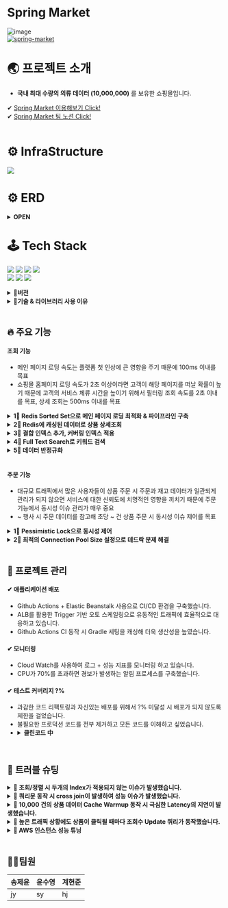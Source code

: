 # Spring Market

![image](https://user-images.githubusercontent.com/112923814/206835670-2683c2ba-89d0-4509-bf81-4e5d2678ebca.png)
<br/>
[![spring-market](https://github.com/SpringMarket/Market/actions/workflows/gradle.yml/badge.svg)](https://github.com/SpringMarket/Market/actions/workflows/gradle.yml)


# 🌏 프로젝트 소개
- **국내 최대 수량의 의류 데이터 (10,000,000)** 를 보유한 쇼핑몰입니다.



✔ [Spring Market 이용해보기 Click!](https://www.notion.so/1-3b015d8a07d149148b5fea36c4035ceb) <br>
✔ [Spring Market 팀 노션 Click!](https://www.notion.so/1-3b015d8a07d149148b5fea36c4035ceb)
<br/><br/>
# ⚙ InfraStructure 

<img src ="https://user-images.githubusercontent.com/112923814/206205534-6b2cf6e1-9461-4258-bbc1-f54b762be4b8.jpg"/></a>      

# ⚙ ERD
<details>
<summary><strong> OPEN </strong></summary>
<div markdown="1">       
<br>

![image](https://user-images.githubusercontent.com/112923814/207008488-d2395e48-ea03-4744-aa31-492b1d4fecf6.png)

</div>
</details>


# 🕹 Tech Stack
<img src ="https://img.shields.io/badge/Spring Boot-6DB33F?style=for-the-badge&logo=Spring Boot&logoColor=white"/></a>
<img src="https://img.shields.io/badge/java-007396?style=for-the-badge&logo=java&logoColor=white"></a>
<img src ="https://img.shields.io/badge/Spring Securit-6DB33F?style=for-the-badge&logo=Spring Boot&logoColor=white"/></a>
<img src="https://img.shields.io/badge/gradle-02303A?style=for-the-badge&logo=gradle&logoColor=white">
<br>
<img src ="https://img.shields.io/badge/MySQL-4479A1?style=for-the-badge&logo=MySQL&logoColor=white"/></a>
<img src ="https://img.shields.io/badge/Amazon AWS-232F3E?style=for-the-badge&logo=Amazon AWS&logoColor=white"/></a>
<img src ="https://img.shields.io/badge/Redis-DC382D?style=for-the-badge&logo=Redis&logoColor=white"/></a> 

<details>
<summary><strong>📣버전</strong></summary>
<div markdown="1">    
  
### **Application**
  
- **JAVA 11**
- **Spring Boot** _2.7.0
- **Spring Security** _0.11.2
- **JPA**
- **Query DSL** _5.0.0
- **Full Text Search**

### **Data**

- **AWS RDS - MySQL** _8.028
- **AWS ElastiCache for Redis** _7.0.4
- **AWS S3**
- **Faker** (faker_15.2.0)

### **CI/CD**

- **Github Action**
- **AWS EC2**
- **AWS Elastic Beanstalk**

### **Monitoring**

- **Cloud Watch**
- **AWS OpenSearch**
- **Logback**

### **TestCode**

- **Junit 5**
- **Mock**
- **TestContainer**

### **Front**

- **React - yarn**
</div>
</details>


<details>
<summary><strong>📣기술 & 라이브러리 사용 이유</strong></summary>
<div markdown="1">   
  <br/>
  

|기술 스택| 사용 이유|
|:--|:--|
|Query DSL|현준|
|Full Text Search| 현준 |
|RDS- MySQL| 현준 |
|AWS ElastiCache for Redis| 제윤 |
|Faker| 수영 |
|Github Action| 수영 |
|AWS Elastic Beanstalk| 제윤 |
|Cloud Watch| 제윤 |
|AWS OpenSearch| 제윤 |
|Logback| 수영 |
|Junit 5| 수영 |
|TestContainer|제윤|
|React|제윤|

</div>
</details>
<br/>

## 🔥 주요 기능


#### 조회 기능
- 메인 페이지 로딩 속도는 플랫폼 첫 인상에 큰 영향을 주기 때문에 100ms 이내를 목표
- 쇼핑몰 홈페이지 로딩 속도가 2초 이상이라면 고객이 해당 페이지를 떠날 확률이 높기 때문에 고객의 서비스 체류 시간을 높이기 위해서
필터링 조회 속도를 2초 이내를 목표, 상세 조회는 500ms 이내를 목표

<details>
<summary><strong> 1⃣ Redis Sorted Set으로 메인 페이지 로딩 최적화 & 파이프라인 구축</strong></summary>
<div markdown="1">     
<br>

  - Redis 파이프라인을 구축하여 메인페이지에 노출할 인기 상품 데이터를 Redis에 캐싱
  - Redis에 캐싱된 데이터를 사용해 메인 페이지 조회 성능 % 개선, 평균 로딩 속도 ~ms로 목표 달성
</div>
</details>

<details>
<summary><strong> 2⃣ Redis에 캐싱된 데이터로 상품 상세조회</strong></summary>
<div markdown="1"> 
<br>

  - 카테고리별 인기 상품 ~개를 Redis에 캐싱, 캐싱된 상품의 상세페이지 조회 성능 % 개선
</div>
</details>

<details>
<summary><strong> 3⃣ 결합 인덱스 추가, 커버링 인덱스 적용</strong></summary>
<div markdown="1">       
<br>

  - 조회수+pk로 결합 인덱스를 추가하여 조회순, 날짜순 정렬 시 성능 저하의 가장 큰 원인이었던 sort 부하를 해결
  - QueryDSL은 서브쿼리를 지원하지 않기 때문에 커버링 인덱스를 활용해 페이징 조회 성능을 1900% 개선 
</div>
</details>

<details>
<summary><strong> 4⃣ Full Text Search로 키워드 검색</strong></summary>
<div markdown="1">    
<br>

  - 키워드 조회 시 인덱스를 사용하지 않는 like 키워드 방식과 비교해 인덱스를 사용하여 조회하는 full-text-search 방식으로 변경하여 약 634% 성능 개선
</div>
</details>

<details>
<summary><strong> 5⃣ 데이터 반정규화</strong></summary>
<div markdown="1">       
<br>

  - 쿼리문에서 join문을 제거를 위해 데이터 반정규화를 하여 조회수, 재고수 테이블을 상품 테이블과 병합하여 조회 성능을 66.6% 개선
</div>
</details>
<br/>

#### 주문 기능
  - 대규모 트래픽에서 많은 사용자들이 상품 주문 시 주문과 재고 데이터가 일관되게 관리가 되지 않으면 서비스에 대한 신뢰도에 치명적인 영향을 끼치기 때문에 주문 기능에서 동시성 이슈 관리가 매우 중요
  - ~ 행사 시 주문 데이터를 참고해 초당 ~ 건 상품 주문 시 동시성 이슈 제어를 목표 

<details>
<summary><strong> 1⃣ Pessimistic Lock으로 동시성 제어</strong></summary>
<div markdown="1">   
<br>

  - 트랜잭션이 시작될 때 MySQL DB에 Exclusive Lock을 걸어 Lock 해제 전에 다른 트랜잭션에서는 데이터를 읽거나 수정할 수 없게 하여 Race Condition을 해결
  
</div>
</details>

<details>
<summary><strong> 2⃣ 최적의 Connection Pool Size 설정으로 데드락 문제 해결</strong></summary>
<div markdown="1">       
<br>
  - Pessimistic Lock은 데드락 발생 가능성이 있어 JMeter 부하테스트를 통해 데드락을 회피할 수 있는 최적의 Connection Pool Size인 20으로 설정
  - 부하테스트 결과 1000명의 사용자가 10초 간 같은 상품 주문은 모두 성공하였고 데이터 정합성도 달성
</div>
</details>
<br/>


## 💉 프로젝트 관리
#### ✔ 애플리케이션 배포
- Github Actions + Elastic Beanstalk 사용으로 CI/CD 환경을 구축했습니다.
- ALB를 활용한 Trigger 기반 오토 스케일링으로 유동적인 트래픽에 효율적으로 대응하고 있습니다.
- Github Actions CI 동작 시 Gradle 세팅을 캐싱해 더욱 생산성을 높였습니다.
#### ✔ 모니터링
- Cloud Watch를 사용하여 로그 + 성능 지표를 모니터링 하고 있습니다.
- CPU가 70%를 초과하면 경보가 발생하는 알림 프로세스를 구축했습니다. 
#### ✔ 테스트 커버리지 ?%
- 과감한 코드 리팩토링과 자신있는 배포를 위해서 ?% 미달성 시 배포가 되지 않도록 제한을 걸었습니다.
- 불필요한 프로덕션 코드를 전부 제거하고 모든 코드를 이해하고 싶었습니다.
- <details><summary><strong>클린코드 中</strong></summary><div markdown="1">       <br/>얼마만큼의 코드를 자동화한 단위 테스트로 계산해야 할까? 대답할 필요조차 없다.<br/> 모조리 다 해야 한다. 모.조.리! 100% 테스트 커버리지를 권장하냐고? 권장이 아니라 강력히 요구한다. <br/>작성한 코드는 한 줄도 빠짐없이 전부 테스트해야 한다. 군말은 필요 없다. ― 클린코드 (로버트 마틴 저)

</div>
</details>
<br/>

## 🎯 트러블 슈팅

<details>
<summary><strong>📌 조회/정렬 시 두개의 Index가 적용되지 않는 이슈가 발생했습니다. </strong></summary>
<div markdown="1">       

#### ❗ 문제상황
  - 필터링 조회에서 full-text-search로 키워드 검색을 하면 60sec 가까이 나오게 됩니다.
  - 필터링 조회에서 정렬은 필수적으로 해야하는데 where절에서 full-text-search로 키워드 조회를 하면 제목에 걸린 full-text-index가 쿼리문에 적용되기 때문에 정렬 컬럼으로 인덱스를 사용할 수 없어 sort 부하 해결이 안됩니다.
  
#### 💡 Solution :
  - (INDEX 활용) 필터링 조회 시 정렬 컬럼으로 인덱스를 사용하기 위해 키워드 검색은 contains문을 사용하였습니다.
  - (full-text-index 활용)정렬 없이 full-text-search를 사용한 키워드 검색만 하는 기능을 추가하였습니다.
 
#### ✔ 결과
  - 키워드에 따른 속도 편차는 있지만 평균 500ms로 약 11,900%의 성능향상 효과를 얻었습니다.
</div>
</details>

<details>
<summary><strong>📌 쿼리문 동작 시 cross join이 발생하여 성능 이슈가 발생했습니다. </strong></summary>
<div markdown="1">       

#### ❗ 문제상황
  - 조회 쿼리가 나갈 때 DB 로그를 보니 cross join이 발생한 것을 확인했습니다.
  (cross join 은 카다시안곱을 수행하여 join하기 때문에 너무 많은 데이터를 가져와 성능이 저하됩니다.)
  
#### 💡 Solution :
  - (inner join 명시적 사용) join을 명시적으로 사용하지 않은 쿼리문에서 자동으로 cross join이 발생되고 있었기 때문에 join이 필요한 테이블에 inner join을 추가하여 명시적으로 join을 해주었습니다.
 
#### ✔ 결과
  - 조회 시 기존에 cross join으로 나가던 쿼리문이 inner join 바뀌었습니다.
  - 200만건 기준 필터링 조회 시 평균 8초, 성능 200%까지 개선되었습니다. 
</div>
</details>

<details>
<summary><strong>📌 10,000 건의 상품 데이터 Cache Warmup 동작 시 극심한 Latency의 지연이 발생했습니다.</strong> </summary>
<div markdown="1">       

#### ❗ 문제상황
  - 상품 데이터의 빠른 조회와 DB 부하 분산을 위해 캐싱은 필수였습니다.
  - 하지만 TCP 기반으로 동작하는 Redis에 1만 건의 데이터를 개별로 Input 할 때 타임아웃 + 극심한 Latency 지연이 발생했습니다.
  
![Warmup NonePipeline Logic - Postman2 ](https://user-images.githubusercontent.com/112923814/206866704-34a1e734-5478-4d00-b12a-edfe693f02dd.png)
  
#### 💡 Solution : Redis Pipeline 구축
  - 작업의 단위를 직접 구축해서 요청이 가능해졌습니다. ( 다중 Insert 가능 )
  
#### ✔ 결과
  - 10,000건의 TCP 통신이 10건(+1000)으로 축소되었습니다.
  - 통신 자료 추가 첨부
  
![warmup rank ](https://user-images.githubusercontent.com/112923814/206866707-21c54446-dd68-4b61-ba97-92056cf27581.png)



</div>
</details>

<details>
<summary><strong>📌 높은 트래픽 상황에도 상품이 클릭될 때마다 조회수 Update 쿼리가 동작했습니다.</strong></summary>
<div markdown="1">       
  
#### ❗ 문제상황
  - 높은 트래픽이 발생할 때 조회가 일어날 때마다 발생하는 Update 쿼리는 서버에 큰 무리가 있었습니다. (CPU ?%)
  
#### 💡 Solution : Cache Write Back
  - 조회수를 캐시에 모아 일정 주기 배치 작업을 통해 DB에 반영
  - 싱글쓰레드인 Redis의 특성상 Atomic하게 Increment를 처리할 수 있다.
  - 조회 기능의 많은 I/O와 함께 발생하는 Update 쿼리를 컨트롤할 수 있다.  
  
#### ✔ 결과
  - 클릭 시마다 발생했던 Update 쿼리 -> 1시간 주기로 배치작업
  - 결과 자세하게 작성 필요.. (CPU ?%)

</div>
</details>

<details>
<summary><strong>📌 AWS 인스턴스 성능 튜닝</strong></summary>
<div markdown="1">       

#### ❗ 문제상황
  - 스케일업 이전에 프리티어 인스턴스로 성능 최적화를 진행해보고자 했습니다.
  
#### 💡 Solution : Step 3
   - Step 1. DB 읽기 전용 복제본을 생성해 Read 요청을 분산합니다.
   - Step 2. Hikari Connection Pool 최적의 개수를 찾아야 했습니다.
   > Cache Write Back 전략으로 조회수를 관리하고 있었기에 Connection Pool 확장이 필요했습니다.
   - Step 3. Time_Wait 소켓의 최적화가 필요했습니다.
   > 낮은 성능의 DB로 대규모 상품 데이터를 핸들링하는 상황이기에 남아있는 모든 소켓에서 요청마다
   > TCP handshake가 발생하는데에서 생기는 불필요한 성능 낭비를 없애야 했습니다.

  
#### ✔ 결과
  - Step 1. Main DB에는 Write 요청만을 동작시키고 Replica DB에 Read 동작을 분산 요청해 스트레스 테스트가 %%% ( CPU 안정화 )
  - Step 2. Jmeter 부하테스트를 통해 에러율이 가장 낮아지는 Connection Pool Size를 찾았습니다.
  > Default Size인 10개에서 20개로 확장하니 동시 주문 150건 기준 에러율이 300% 하락했습니다.   
  - Step 3. KeepAlive 적용을 통해 매 요청마다 새로운 세션을 만들지 않고, 1024개의 세션을 연결한 뒤 그 연결을 통해 요청을 처리하게 만들었습니다.

</div>
</details>

<br/>

## 🧑‍💻팀원

|송제윤|윤수영|계현준|
|:--|:--|:--|
|jy|sy|hj|

